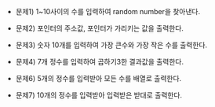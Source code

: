 * 문제1) 1~10사이의 수를 입력하여 random number을 찾아낸다.  

* 문제2) 포인터의 주소값, 포인터가 가리키는 값을 출력한다.  

* 문제3) 숫자 10개를 입력하여 가장 큰수와 가장 작은 수를 출력한다.  

* 문제4) 7개 정수를 입력하여 곱하기3한 결과값을 출력한다.  

* 문제6) 5개의 정수를 입력받아 모든 수를 배열로 출력한다.  

* 문제7) 10개의 정수를 입력받아 입력받은 받대로 출력한다.  
